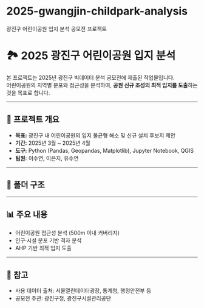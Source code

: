 # 2025-gwangjin-childpark-analysis
광진구 어린이공원 입지 분석 공모전 프로젝트

# 🏞️ 2025 광진구 어린이공원 입지 분석

본 프로젝트는 2025년 광진구 빅데이터 분석 공모전에 제출된 작업물입니다.  
어린이공원의 지역별 분포와 접근성을 분석하여, **공원 신규 조성의 최적 입지를 도출**하는 것을 목표로 합니다.

---

## 📌 프로젝트 개요
- **목표:** 광진구 내 어린이공원의 입지 불균형 해소 및 신규 설치 후보지 제안
- **기간:** 2025년 3월 ~ 2025년 4월
- **도구:** Python (Pandas, Geopandas, Matplotlib), Jupyter Notebook, QGIS
- **팀원:** 이수연, 이은지, 유수연

---

## 📁 폴더 구조

---

## 📊 주요 내용
- 어린이공원 접근성 분석 (500m 이내 커버리지)
- 인구·시설 분포 기반 격자 분석
- AHP 기반 최적 입지 도출

---

## 📎 참고
- 사용 데이터 출처: 서울열린데이터광장, 통계청, 행정안전부 등
- 공모전 주관: 광진구청, 광진구시설관리공단
